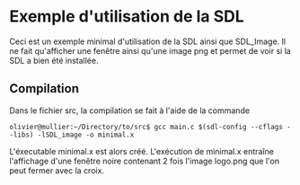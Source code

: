 # Exemple d'utilisation de la SDL
 
Ceci est un exemple minimal d'utilisation de la SDL ainsi que SDL_Image.
Il ne fait qu'afficher une fenêtre ainsi qu'une image png et permet de voir si la SDL a bien été installée.

## Compilation
Dans le fichier src, la compilation se fait à l'aide de la commande

```console
olivier@mullier:~/Directory/to/src$ gcc main.c $(sdl-config --cflags --libs) -lSDL_image -o minimal.x
```

L'éxecutable minimal.x est alors créé.
L'exécution de minimal.x entraîne l'affichage d'une fenêtre noire contenant 2 fois l'image logo.png que l'on peut fermer avec la croix.